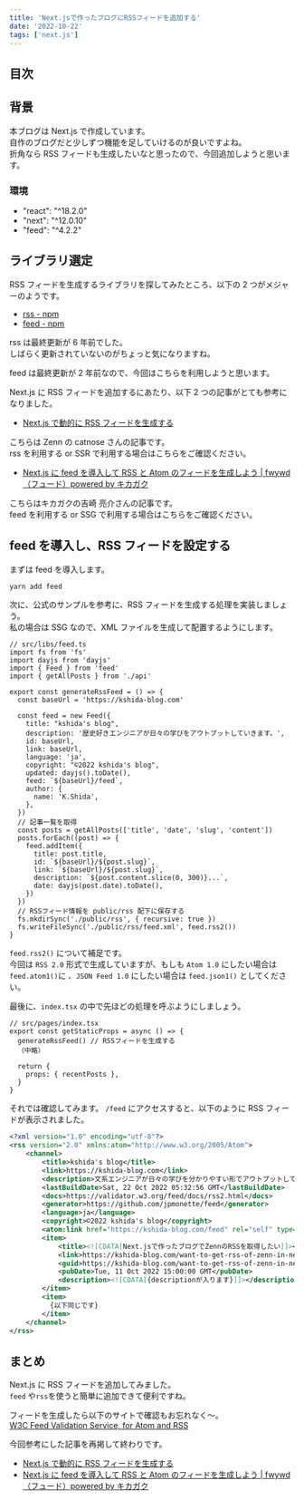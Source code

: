 ```yaml
---
title: 'Next.jsで作ったブログにRSSフィードを追加する'
date: '2022-10-22'
tags: ['next.js']
---
```


## 目次

## 背景

本ブログは Next.js で作成しています。  
自作のブログだと少しずつ機能を足していけるのが良いですよね。  
折角なら RSS フィードも生成したいなと思ったので、今回追加しようと思います。

### 環境

- "react": "^18.2.0"
- "next": "^12.0.10"
- "feed": "^4.2.2"

## ライブラリ選定

RSS フィードを生成するライブラリを探してみたところ、以下の 2 つがメジャーのようです。

- [rss - npm](https://www.npmjs.com/package/rss)
- [feed - npm](https://www.npmjs.com/package/feed)

rss は最終更新が 6 年前でした。  
しばらく更新されていないのがちょっと気になりますね。

feed は最終更新が 2 年前なので、今回はこちらを利用しようと思います。

Next.js に RSS フィードを追加するにあたり、以下 2 つの記事がとても参考になりました。

- [Next.js で動的に RSS フィードを生成する](https://zenn.dev/catnose99/articles/c7754ba6e4adac)

こちらは Zenn の catnose さんの記事です。  
rss を利用する or SSR で利用する場合はこちらをご確認ください。

- [Next.js に feed を導入して RSS と Atom のフィードを生成しよう | fwywd（フュード）powered by キカガク](https://fwywd.com/tech/next-feed-rss-atom)

こちらはキカガクの吉崎 亮介さんの記事です。  
feed を利用する or SSG で利用する場合はこちらをご確認ください。

## feed を導入し、RSS フィードを設定する

まずは feed を導入します。

```bash
yarn add feed
```

次に、公式のサンプルを参考に、RSS フィードを生成する処理を実装しましょう。  
私の場合は SSG なので、XML ファイルを生成して配置するようにします。

```tsx
// src/libs/feed.ts
import fs from 'fs'
import dayjs from 'dayjs'
import { Feed } from 'feed'
import { getAllPosts } from './api'

export const generateRssFeed = () => {
  const baseUrl = 'https://kshida-blog.com'

  const feed = new Feed({
    title: "kshida's blog",
    description: '歴史好きエンジニアが日々の学びをアウトプットしていきます。',
    id: baseUrl,
    link: baseUrl,
    language: 'ja',
    copyright: "©2022 kshida's blog",
    updated: dayjs().toDate(),
    feed: `${baseUrl}/feed`,
    author: {
      name: 'K.Shida',
    },
  })
  // 記事一覧を取得
  const posts = getAllPosts(['title', 'date', 'slug', 'content'])
  posts.forEach((post) => {
    feed.addItem({
      title: post.title,
      id: `${baseUrl}/${post.slug}`,
      link: `${baseUrl}/${post.slug}`,
      description: `${post.content.slice(0, 300)}...`,
      date: dayjs(post.date).toDate(),
    })
  })
  // RSSフィード情報を public/rss 配下に保存する
  fs.mkdirSync('./public/rss', { recursive: true })
  fs.writeFileSync('./public/rss/feed.xml', feed.rss2())
}
```

`feed.rss2()` について補足です。  
今回は `RSS 2.0` 形式で生成していますが、もしも `Atom 1.0` にしたい場合は `feed.atom1()`に 、`JSON Feed 1.0` にしたい場合は `feed.json1()` としてください。

最後に、`index.tsx` の中で先ほどの処理を呼ぶようにしましょう。

```tsx
// src/pages/index.tsx
export const getStaticProps = async () => {
  generateRssFeed() // RSSフィードを生成する
  （中略）

  return {
    props: { recentPosts },
  }
}
```

それでは確認してみます。
`/feed` にアクセスすると、以下のように RSS フィードが表示されました。

```xml
<?xml version="1.0" encoding="utf-8"?>
<rss version="2.0" xmlns:atom="http://www.w3.org/2005/Atom">
    <channel>
        <title>kshida's blog</title>
        <link>https://kshida-blog.com</link>
        <description>文系エンジニアが日々の学びを分かりやすい形でアウトプットしていきます。</description>
        <lastBuildDate>Sat, 22 Oct 2022 05:32:56 GMT</lastBuildDate>
        <docs>https://validator.w3.org/feed/docs/rss2.html</docs>
        <generator>https://github.com/jpmonette/feed</generator>
        <language>ja</language>
        <copyright>©2022 kshida's blog</copyright>
        <atom:link href="https://kshida-blog.com/feed" rel="self" type="application/rss+xml"/>
        <item>
            <title><![CDATA[Next.jsで作ったブログでZennのRSSを取得したい]]></title>
            <link>https://kshida-blog.com/want-to-get-rss-of-zenn-in-next-js</link>
            <guid>https://kshida-blog.com/want-to-get-rss-of-zenn-in-next-js</guid>
            <pubDate>Tue, 11 Oct 2022 15:00:00 GMT</pubDate>
            <description><![CDATA[{descriptionが入ります}]]></description>
        </item>
        <item>
          {以下同じです}
        </item>
    </channel>
</rss>
```

## まとめ

Next.js に RSS フィードを追加してみました。  
`feed` や`rss`を使うと簡単に追加できて便利ですね。

フィードを生成したら以下のサイトで確認もお忘れなく〜。  
[W3C Feed Validation Service, for Atom and RSS](https://validator.w3.org/feed/)

今回参考にした記事を再掲して終わりです。

- [Next.js で動的に RSS フィードを生成する](https://zenn.dev/catnose99/articles/c7754ba6e4adac)
- [Next.js に feed を導入して RSS と Atom のフィードを生成しよう | fwywd（フュード）powered by キカガク](https://fwywd.com/tech/next-feed-rss-atom)
